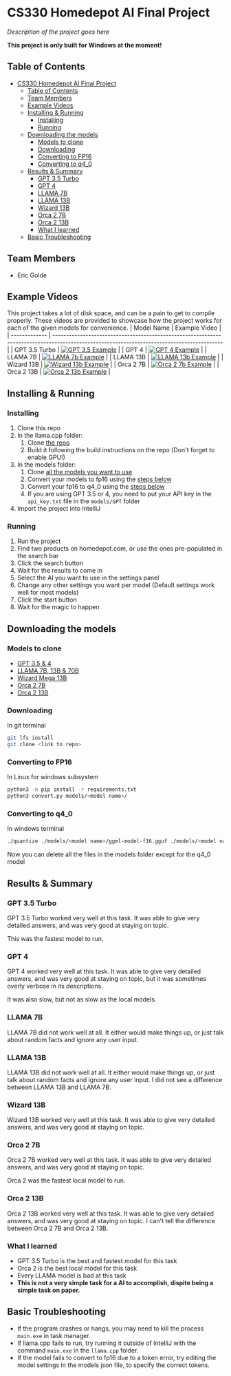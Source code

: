 # CS330 Homedepot AI Final Project
*Description of the project goes here*

**This project is only built for Windows at the moment!**

## Table of Contents
- [CS330 Homedepot AI Final Project](#cs330-homedepot-ai-final-project)
  - [Table of Contents](#table-of-contents)
  - [Team Members](#team-members)
  - [Example Videos](#example-videos)
  - [Installing \& Running](#installing--running)
    - [Installing](#installing)
    - [Running](#running)
  - [Downloading the models](#downloading-the-models)
    - [Models to clone](#models-to-clone)
    - [Downloading](#downloading)
    - [Converting to FP16](#converting-to-fp16)
    - [Converting to q4\_0](#converting-to-q4_0)
  - [Results \& Summary](#results--summary)
    - [GPT 3.5 Turbo](#gpt-35-turbo)
    - [GPT 4](#gpt-4)
    - [LLAMA 7B](#llama-7b)
    - [LLAMA 13B](#llama-13b)
    - [Wizard 13B](#wizard-13b)
    - [Orca 2 7B](#orca-2-7b)
    - [Orca 2 13B](#orca-2-13b)
    - [What I learned](#what-i-learned)
  - [Basic Troubleshooting](#basic-troubleshooting)

## Team Members
- Eric Golde

## Example Videos
This project takes a lot of disk space, and can be a pain to get to compile properly. These videos are provided to showcase how the project works for each of the given models for convenience.
| Model Name    | Example Video                                                                                                                               |
| ------------- | ------------------------------------------------------------------------------------------------------------------------------------------- |
| GPT 3.5 Turbo | [![GPT 3.5 Example](https://markdown-videos-api.jorgenkh.no/url?url=https%3A%2F%2Fyoutu.be%2FEVEnqtYl0vY)](https://youtu.be/EVEnqtYl0vY)    |
| GPT 4         | [![GPT 4 Example](https://markdown-videos-api.jorgenkh.no/url?url=https%3A%2F%2Fyoutu.be%2FN0SuDh7I9uM)](https://youtu.be/N0SuDh7I9uM)      |
| LLAMA 7B      | [![LLAMA 7b Example](https://markdown-videos-api.jorgenkh.no/url?url=https%3A%2F%2Fyoutu.be%2FsvyEbFeL6C0)](https://youtu.be/svyEbFeL6C0)   |
| LLAMA 13B     | [![LLAMA 13b Example](https://markdown-videos-api.jorgenkh.no/url?url=https%3A%2F%2Fyoutu.be%2FWrUIHKu7LLc)](https://youtu.be/WrUIHKu7LLc)  |
| Wizard 13B    | [![Wizard 13b Example](https://markdown-videos-api.jorgenkh.no/url?url=https%3A%2F%2Fyoutu.be%2FWrUIHKu7LLc)](https://youtu.be/WrUIHKu7LLc) |
| Orca 2 7B     | [![Orca 2 7b Example](https://markdown-videos-api.jorgenkh.no/url?url=https%3A%2F%2Fyoutu.be%2FcCSpiXtpkEE)](https://youtu.be/cCSpiXtpkEE)  |
| Orca 2 13B    | [![Orca 2 13b Example](https://markdown-videos-api.jorgenkh.no/url?url=https%3A%2F%2Fyoutu.be%2FFvGlrgcHDdA)](https://youtu.be/FvGlrgcHDdA) |


## Installing & Running
### Installing
1. Clone this repo
2. In the llama.cpp folder:
    1. Clone [the repo](https://github.com/ggerganov/llama.cpp/tree/b1483)
    2. Build it following the build instructions on the repo (Don't forget to enable GPU!)
3. In the models folder:
    1. Clone [all the models you want to use](#downloading-the-models)
    2. Convert your models to fp16 using the [steps below](#converting-to-fp16)
    3. Convert your fp16 to q4_0 using the [steps below](#converting-to-q4_0)
    4. If you are using GPT 3.5 or 4, you need to put your API key in the `api_key.txt` file in the `models/GPT` folder
4. Import the project into IntelliJ

### Running
1. Run the project
2. Find two products on homedepot.com, or use the ones pre-populated in the search bar
3. Click the search button
4. Wait for the results to come in
5. Select the AI you want to use in the settings panel
6. Change any other settings you want per model (Default settings work well for most models)
7. Click the start button
8. Wait for the magic to happen


## Downloading the models
### Models to clone
- [GPT 3.5 & 4](https://need-to-put-a-link-here)
- [LLAMA 7B, 13B & 70B](https://github.com/facebookresearch/llama)
- [Wizard Mega 13B](https://huggingface.co/openaccess-ai-collective/wizard-mega-13b)
- [Orca 2 7B](https://huggingface.co/microsoft/Orca-2-7b)
- [Orca 2 13B](https://huggingface.co/microsoft/Orca-2-13b)

### Downloading
In git terminal
```bash
git lfs install
git clone <link to repo>
```

### Converting to FP16
In Linux for windows subsystem

```bash
python3 -m pip install -r requirements.txt
python3 convert.py models/<model name>/
```

### Converting to q4_0
In windows terminal

```bash
./quantize ./models/<model name>/ggml-model-f16.gguf ./models/<model name>/ggml-model-q4_0.gguf q4_0
```

Now you can delete all the files in the models folder except for the q4_0 model

## Results & Summary

### GPT 3.5 Turbo
GPT 3.5 Turbo worked very well at this task. It was able to give very detailed answers, and was very good at staying on topic.

This was the fastest model to run.

### GPT 4
GPT 4 worked very well at this task. It was able to give very detailed answers, and was very good at staying on topic, but it was sometimes overly verbose in its descriptions.

It was also slow, but not as slow as the local models.

### LLAMA 7B
LLAMA 7B did not work well at all. It either would make things up, or just talk about random facts and ignore any user input.

### LLAMA 13B
LLAMA 13B did not work well at all. It either would make things up, or just talk about random facts and ignore any user input. I did not see a difference between LLAMA 13B and LLAMA 7B.

### Wizard 13B
Wizard 13B worked very well at this task. It was able to give very detailed answers, and was very good at staying on topic.

### Orca 2 7B
Orca 2 7B worked very well at this task. It was able to give very detailed answers, and was very good at staying on topic.

Orca 2 was the fastest local model to run.

### Orca 2 13B
Orca 2 13B worked very well at this task. It was able to give very detailed answers, and was very good at staying on topic. I can't tell the difference between Orca 2 7B and Orca 2 13B.

### What I learned
- GPT 3.5 Turbo is the best and fastest model for this task
- Orca 2 is the best local model for this task
- Every LLAMA model is bad at this task
- **This is not a very simple task for a AI to accomplish, dispite being a simple task on paper.**


## Basic Troubleshooting
- If the program crashes or hangs, you may need to kill the process `main.exe` in task manager.
- If llama.cpp fails to run, try running it outside of IntelliJ with the command `main.exe` in the `llama.cpp` folder.
- If the model fails to convert to fp16 due to a token error, try editing the model settings in the models json file, to specify the correct tokens.
